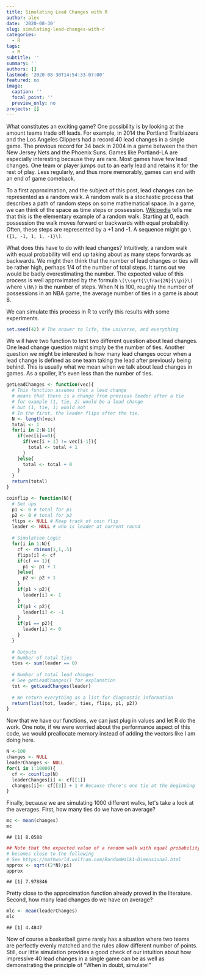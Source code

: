 ```yaml
---
title: Simulating Lead Changes with R
author: alex
date: '2020-08-30'
slug: simulating-lead-changes-with-r
categories:
  - R
tags:
  - R
subtitle: ''
summary: ''
authors: []
lastmod: '2020-08-30T14:54:33-07:00'
featured: no
image:
  caption: ''
  focal_point: ''
  preview_only: no
projects: []
---
```


What constitutes an exciting game? One possibility is by looking at the amount teams trade off leads. For example, in 2014 the Portland Trailblazers and the Los Angeles Clippers had a record 40 lead changes in a single game. The previous record for 34 back in 2004 in a game between the then New Jersey Nets and the Phoenix Suns. Games like Portland-LA are especially interesting because they are rare. Most games have few lead changes. One team or player jumps out to an early lead and retains it for the rest of play. Less regularly, and thus more memorably, games can end with an end of game comeback. 

To a first approximation, and the subject of this post, lead changes can be represented as a random walk. A random walk is a stochastic process that describes a path of random steps on some mathematical space. In a game, we can think of the space as time steps or possession. [Wikipedia](https://en.wikipedia.org/wiki/Random_walk) tells me that this is the elementary example of a random walk. Starting at 0, each possession the walk moves forward or backwards with equal probability. Often, these steps are represented by a +1 and -1. A sequence might go `\({1, -1, 1, 1, -1}\)`. 

What does this have to do with lead changes? Intuitively, a random walk with equal probability will end up taking about as many steps forwards as backwards. We might then think that the number of lead changes or ties will be rather high, perhaps 1/4 of the number of total steps. It turns out we would be badly overestimating the number. The expected value of this process is well approximated by the formula `\(\\sqrt{\\frac{2N}{\\pi}\)` where `\(N\)` is the number of steps. When N is 100, roughly the number of possessions in an NBA game, the average number of ties in a game is about 8. 

We can simulate this process in R to verify this results with some experiments. 


```r
set.seed(42) # The answer to life, the universe, and everything
```

We will have two function to test two different question about lead changes. One lead change question might simply be the number of ties. Another question we might be interested is how many lead changes occur when a lead change is defined as one team taking the lead after previously being behind. This is usually what we mean when we talk about lead changes in games. As a spoiler, it's even less than the number of ties. 


```r
getLeadChanges <- function(vec){
  # This function assumes that a lead change 
  # means that there is a change from previous leader after a tie 
  # for example (1, tie, 2) would be a lead change 
  # but (1, tie, 1) would not
  # In the first, the leader flips after the tie. 
  N <- length(vec)
  total <- 1
  for(i in 2:N-1){
    if(vec[i]==0){
      if(vec[i + 1] != vec[i-1]){
        total <- total + 1
      }
    }else{
      total <- total + 0
    }
  }
  return(total)
}

coinflip <- function(N){
  # Set ups 
  p1 <- 0 # total for p1
  p2 <- 0 # total for p2 
  flips <- NULL # Keep track of coin flip 
  leader <- NULL # who is leader at current round 
  
  # Simulation Logic 
  for(i in 1:N){
    cf <- rbinom(1,1,.5)
    flips[i] <- cf
    if(cf == 1){
      p1 <- p1 + 1
    }else{
      p2 <- p2 + 1
    }
    if(p1 > p2){
      leader[i] <- 1
    }
    if(p1 < p2){
      leader[i] <- -1
    }
    if(p1 == p2){
      leader[i] <- 0
    }
  }
  
  # Outputs 
  # Number of total ties
  ties <- sum(leader == 0)
  
  # Number of total lead changes 
  # See getLeadChanges() for explanation
  tot <- getLeadChanges(leader)
  
  # We return everything as a list for diagnostic information
  return(list(tot, leader, ties, flips, p1, p2))
}
```

Now that we have our functions, we can just plug in values and let R do the work. One note, if we were worried about the performance aspect of this code, we would preallocate memory instead of adding the vectors like I am doing here. 



```r
N <-100
changes <- NULL
leaderChanges <- NULL
for(i in 1:10000){
  cf <- coinflip(N)
  leaderChanges[i] <- cf[[1]]
  changes[i]<- cf[[3]] + 1 # Because there's one tie at the beginning
}
```

Finally, because we are simulating 1000 different walks, let's take a look at the averages. First, how many ties do we have on average?


```r
mc <- mean(changes)
mc
```

```
## [1] 8.0588
```

```r
## Note that the expected value of a random walk with equal probability 
# becomes close to the following 
# See https://mathworld.wolfram.com/RandomWalk1-Dimensional.html
approx <- sqrt((2*N)/pi)
approx 
```

```
## [1] 7.978846
```

Pretty close to the approximation function already proved in the literature. Second, how many lead changes do we have on average?

```r
mlc <- mean(leaderChanges) 
mlc 
```

```
## [1] 4.4847
```

Now of course a basketball game rarely has a situation where two teams are perfectly evenly matched and the rules allow different number of points. Still, our little simulation provides a good check of our intuition about how impressive 40 lead changes in a single game can be as well as demonstrating the principle of "When in doubt, simulate!" 
